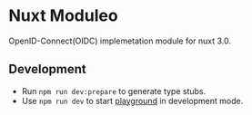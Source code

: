 # Nuxt Moduleo
OpenID-Connect(OIDC) implemetation module for nuxt 3.0.

## Development

- Run `npm run dev:prepare` to generate type stubs.
- Use `npm run dev` to start [playground](./playground) in development mode.
